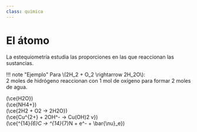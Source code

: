 ```yaml
---
class: quimica
---
```


# El átomo

La estequiometría estudia las proporciones en las que reaccionan las sustancias.

!!! note "Ejemplo"
    Para \\(2H_2 + O_2 \\rightarrow 2H_2O\\):  
    2 moles de hidrógeno reaccionan con 1 mol de oxígeno para formar 2 moles de agua.

\(\ce{H2O}\)  
\(\ce{NH4+}\)  
\(\ce{2H2 + O2 -> 2H2O}\)  
\(\ce{Cu^{2+} + 2OH^- -> Cu(OH)2 v}\)  
\(\ce{^{14}_{6}C -> ^{14}_{7}N + e^- + \bar{\nu}_e}\)




